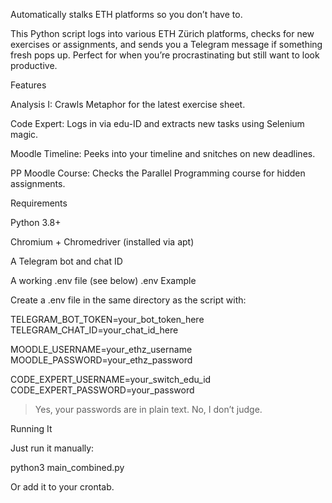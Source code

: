 Automatically stalks ETH platforms so you don’t have to.

This Python script logs into various ETH Zürich platforms, checks for new exercises or assignments, and sends you a Telegram message if something fresh pops up. Perfect for when you’re procrastinating but still want to look productive.

Features

Analysis I: Crawls Metaphor for the latest exercise sheet.

Code Expert: Logs in via edu-ID and extracts new tasks using Selenium magic.

Moodle Timeline: Peeks into your timeline and snitches on new deadlines.

PP Moodle Course: Checks the Parallel Programming course for hidden assignments.


Requirements

Python 3.8+

Chromium + Chromedriver (installed via apt)

A Telegram bot and chat ID

A working .env file (see below)
.env Example

Create a .env file in the same directory as the script with:

TELEGRAM_BOT_TOKEN=your_bot_token_here
TELEGRAM_CHAT_ID=your_chat_id_here

MOODLE_USERNAME=your_ethz_username
MOODLE_PASSWORD=your_ethz_password

CODE_EXPERT_USERNAME=your_switch_edu_id
CODE_EXPERT_PASSWORD=your_password

> Yes, your passwords are in plain text. No, I don’t judge.



Running It

Just run it manually:

python3 main_combined.py

Or add it to your crontab.
